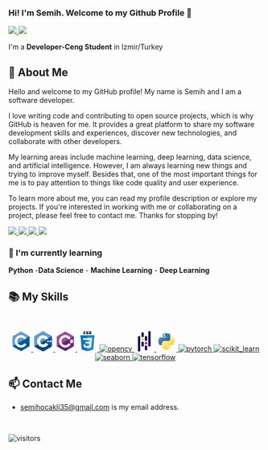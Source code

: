 ### Hi! I'm Semih. Welcome to my Github Profile 👋


<a href="https://github.com/Semihocakli">
  <img height="150" src="https://github-readme-stats.vercel.app/api?username=Semihocakli&show_icons=true&theme=dark&include_all_commits=true&count_private=true"/>
  <img height="150" src="https://github-readme-stats.vercel.app/api/top-langs/?username=Semihocakli&theme=dark"/>
</a>


I'm a **Developer-Ceng Student** in Izmir/Turkey


## 📖 About Me

Hello and welcome to my GitHub profile! My name is Semih and I am a software developer.

I love writing code and contributing to open source projects, which is why GitHub is heaven for me. It provides a great platform to share my software development skills and experiences, discover new technologies, and collaborate with other developers.

My learning areas include machine learning, deep learning, data science, and artificial intelligence. However, I am always learning new things and trying to improve myself. Besides that, one of the most important things for me is to pay attention to things like code quality and user experience.

To learn more about me, you can read my profile description or explore my projects. If you're interested in working with me or collaborating on a project, please feel free to contact me. Thanks for stopping by!
<p>
  
  
<p>
  <a href="https://www.linkedin.com/in/ocaklisemih/">
    <img src="https://img.shields.io/badge/Linkedin-%23303036?logo=linkedin&color=%23303036&style=flat-square">
  </a>
  <a href="https://medium.com/@semihocakli">
    <img src="https://img.shields.io/badge/Medium-%23303036?logo=medium&color=%23303036&style=flat-square">
  </a>
  <a href="https://www.kaggle.com/semihocakli">
    <img src="https://img.shields.io/badge/Kaggle-%23303036?logo=kaggle&color=%23303036&style=flat-square">
  </a>
  <a href="https://huggingface.co/ocaklisemih">
    <img src="https://img.shields.io/badge/huggingface-%23303036?logo=huggingface&color=%23303036&style=flat-square">
  </a>
</p>


### 🌱  I'm currently learning 
 **Python** -**Data Science** - **Machine Learning** - **Deep Learning**


## 📚 My Skills

<br>
<p align="center">
   <a href="https://www.cprogramming.com/" target="_blank" rel="noreferrer"> 
<img src="https://raw.githubusercontent.com/devicons/devicon/master/icons/c/c-original.svg" alt="c" width="40" height="40"/> </a> 
<a href="https://www.w3schools.com/cpp/" target="_blank" rel="noreferrer"> <img src="https://raw.githubusercontent.com/devicons/devicon/master/icons/cplusplus/cplusplus-original.svg" alt="cplusplus" width="40" height="40"/> </a> 
<a href="https://www.w3schools.com/cs/" target="_blank" rel="noreferrer"> <img src="https://raw.githubusercontent.com/devicons/devicon/master/icons/csharp/csharp-original.svg" alt="csharp" width="40" height="40"/> </a> 
<a href="https://www.w3schools.com/css/" target="_blank" rel="noreferrer"> <img src="https://raw.githubusercontent.com/devicons/devicon/master/icons/css3/css3-original-wordmark.svg" alt="css3" width="40" height="40"/> </a>  
<a href="https://opencv.org/" target="_blank" rel="noreferrer"> <img src="https://www.vectorlogo.zone/logos/opencv/opencv-icon.svg" alt="opencv" width="40" height="40"/> </a>
 <a href="https://pandas.pydata.org/" target="_blank" rel="noreferrer"> <img src="https://raw.githubusercontent.com/devicons/devicon/2ae2a900d2f041da66e950e4d48052658d850630/icons/pandas/pandas-original.svg" alt="pandas" width="40" height="40"/> </a> 
 <a href="https://www.python.org" target="_blank" rel="noreferrer"> <img src="https://raw.githubusercontent.com/devicons/devicon/master/icons/python/python-original.svg" alt="python" width="40" height="40"/> </a> 
 <a href="https://pytorch.org/" target="_blank" rel="noreferrer"> <img src="https://www.vectorlogo.zone/logos/pytorch/pytorch-icon.svg" alt="pytorch" width="40" height="40"/> </a> 
 <a href="https://scikit-learn.org/" target="_blank" rel="noreferrer"> <img src="https://upload.wikimedia.org/wikipedia/commons/0/05/Scikit_learn_logo_small.svg" alt="scikit_learn" width="40" height="40"/> </a> 
 <a href="https://seaborn.pydata.org/" target="_blank" rel="noreferrer"> <img src="https://seaborn.pydata.org/_images/logo-mark-lightbg.svg" alt="seaborn" width="40" height="40"/> </a> 
 <a href="https://www.tensorflow.org" target="_blank" rel="noreferrer"> <img src="https://www.vectorlogo.zone/logos/tensorflow/tensorflow-icon.svg" alt="tensorflow" width="40" height="40"/> </a> 

  </p>

## 📫 Contact Me
- semihocakli35@gmail.com is my email address. 

<br>

![visitors](https://komarev.com/ghpvc/?username=Semihocakli&label=Profile%20views&color=0e75b6&style=flat%22%20alt=%22Semihocakli%22)

